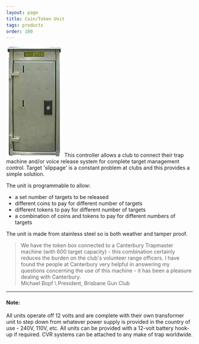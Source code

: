 ```yaml
---
layout: page
title: Coin/Token Unit
tags: products
order: 100
---
```


![Coin Token][1] This controller allows a club to connect their trap machine and/or voice release system for complete target management control. Target 'slippage' is a constant problem at clubs and this provides a simple solution.
                        
The unit is programmable to allow:

- a set number of targets to be released
- different coins to pay for different number of targets
- different tokens to pay for different number of targets
- a combination of coins and tokens to pay for different numbers of targets

The unit is made from stainless steel so is both weather and tamper proof. 

> We have the token box connected to a Canterbury Trapmaster machine (with 600 target capacity) - this combination certainly reduces the burden on the club's volunteer range officers.
> I have found the people at Canterbury very helpful in answering my questions concerning the use of this machine - it has been a pleasure dealing with Canterbury.  
> Michael Bopf \\
> President, Brisbane Gun Club

---

#### Note:
All units operate off 12 volts and are complete with their own transformer unit to step down from whatever power supply is provided in the country of use - 240V, 110V, etc. All units can be provided with a 12-volt battery hook-up if required. CVR systems can be attached to any make of trap worldwide.

[1]: images/product_coin_token.gif
